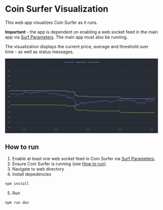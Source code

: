 # Coin Surfer Visualization
This web app visualizes Coin Surfer as it runs.

**Important** - the app is dependent on enabling a web socket feed in the main app via [Surf Parameters](https://github.com/husarms/coin-surfer/blob/master/interfaces/surf-parameters.ts#L8). The main app must also be running.

The visualization displays the current price, average and threshold over time - as well as status messages.

![visualization](../docs/images/visualization.png)

## How to run
1. Enable at least one web socket feed in Coin Surfer via [Surf Parameters](https://github.com/husarms/coin-surfer/blob/master/interfaces/surf-parameters.ts#L8).
2. Ensure Coin Surfer is running (see [How to run](https://github.com/husarms/coin-surfer#how-to-run)).
3. Navigate to web directory
4. Install depedencies
```bash
npm install
```
5. Run 
```bash
npm run dev
```

